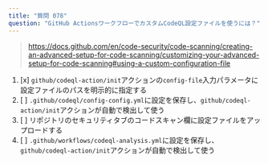 ```yaml
---
title: "質問 078"
question: "GitHub ActionsワークフローでカスタムCodeQL設定ファイルを使うには？"
---
```


> https://docs.github.com/en/code-security/code-scanning/creating-an-advanced-setup-for-code-scanning/customizing-your-advanced-setup-for-code-scanning#using-a-custom-configuration-file
1. [x] `github/codeql-action/init`アクションの`config-file`入力パラメータに設定ファイルのパスを明示的に指定する
1. [ ] `.github/codeql/config-config.yml`に設定を保存し、`github/codeql-action/init`アクションが自動で検出して使う
1. [ ] リポジトリのセキュリティタブのコードスキャン欄に設定ファイルをアップロードする
1. [ ] `.github/workflows/codeql-analysis.yml`に設定を保存し、`github/codeql-action/init`アクションが自動で検出して使う